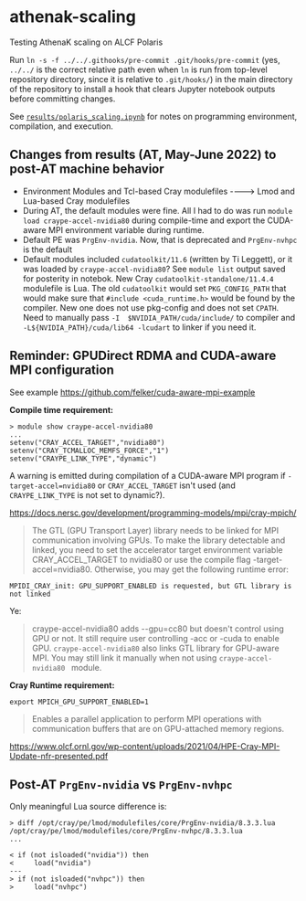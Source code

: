 # athenak-scaling
Testing AthenaK scaling on ALCF Polaris

Run `ln -s -f ../../.githooks/pre-commit .git/hooks/pre-commit` (yes, `../../` is the correct relative path even when `ln` is run from top-level repository directory, since it is relative to `.git/hooks/`) in the main directory of the repository to install a hook that clears Jupyter notebook outputs before committing changes.

See [`results/polaris_scaling.ipynb`](results/polaris_scaling.ipynb) for notes on programming environment, compilation, and execution. 

## Changes from results (AT, May-June 2022) to post-AT machine behavior
- Environment Modules and Tcl-based Cray modulefiles ----> Lmod and Lua-based Cray modulefiles
- During AT, the default modules were fine. All I had to do was run `module load craype-accel-nvidia80` during compile-time and export the CUDA-aware MPI environment variable during runtime.
- Default PE was `PrgEnv-nvidia`. Now, that is deprecated and `PrgEnv-nvhpc` is the default
- Default modules included `cudatoolkit/11.6` (written by Ti Leggett), or it was loaded by `craype-accel-nvidia80`? See `module list` output saved for posterity in notebok. New Cray `cudatoolkit-standalone/11.4.4` modulefile is Lua. The old `cudatoolkit` would set `PKG_CONFIG_PATH` that would make sure that `#include <cuda_runtime.h>` would be found by the compiler. New one does not use pkg-config and does not set `CPATH`. Need to manually pass `-I  $NVIDIA_PATH/cuda/include/` to compiler and `-L${NVIDIA_PATH}/cuda/lib64 -lcudart` to linker if you need it. 

## Reminder: GPUDirect RDMA and CUDA-aware MPI configuration
See example https://github.com/felker/cuda-aware-mpi-example

**Compile time requirement:**
```
> module show craype-accel-nvidia80
...
setenv("CRAY_ACCEL_TARGET","nvidia80")
setenv("CRAY_TCMALLOC_MEMFS_FORCE","1")
setenv("CRAYPE_LINK_TYPE","dynamic")
```
A warning is emitted during compilation of a CUDA-aware MPI program if `-target-accel=nvidia80` or `CRAY_ACCEL_TARGET` isn't used (and `CRAYPE_LINK_TYPE` is not set to dynamic?).

https://docs.nersc.gov/development/programming-models/mpi/cray-mpich/
> The GTL (GPU Transport Layer) library needs to be linked for MPI communication involving GPUs. To make the library detectable and linked, you need to set the accelerator target environment variable CRAY_ACCEL_TARGET to nvidia80 or use the compile flag -target-accel=nvidia80. Otherwise, you may get the following runtime error:

```
MPIDI_CRAY_init: GPU_SUPPORT_ENABLED is requested, but GTL library is not linked
```

Ye:
> craype-accel-nvidia80 adds --gpu=cc80 but doesn't control using GPU or not. It still require user controlling -acc or -cuda to enable GPU.
> `craype-accel-nvidia80` also links GTL library for GPU-aware MPI. You may still link it manually when not using `craype-accel-nvidia80 ` module.


**Cray Runtime requirement:**
```
export MPICH_GPU_SUPPORT_ENABLED=1
```
> Enables a parallel application to perform MPI operations with communication buffers that are on GPU-attached memory regions.

https://www.olcf.ornl.gov/wp-content/uploads/2021/04/HPE-Cray-MPI-Update-nfr-presented.pdf



## Post-AT `PrgEnv-nvidia` vs `PrgEnv-nvhpc`

Only meaningful Lua source difference is:
```
> diff /opt/cray/pe/lmod/modulefiles/core/PrgEnv-nvidia/8.3.3.lua /opt/cray/pe/lmod/modulefiles/core/PrgEnv-nvhpc/8.3.3.lua
...

< if (not isloaded("nvidia")) then
<     load("nvidia")
---
> if (not isloaded("nvhpc")) then
>     load("nvhpc")
```
